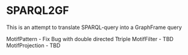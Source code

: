 # SPARQL2GF
This is an attempt to translate SPARQL-query into a GraphFrame query

MotifPattern - Fix Bug with double directed Ttriple
MotifFilter - TBD
MotifProjection - TBD
